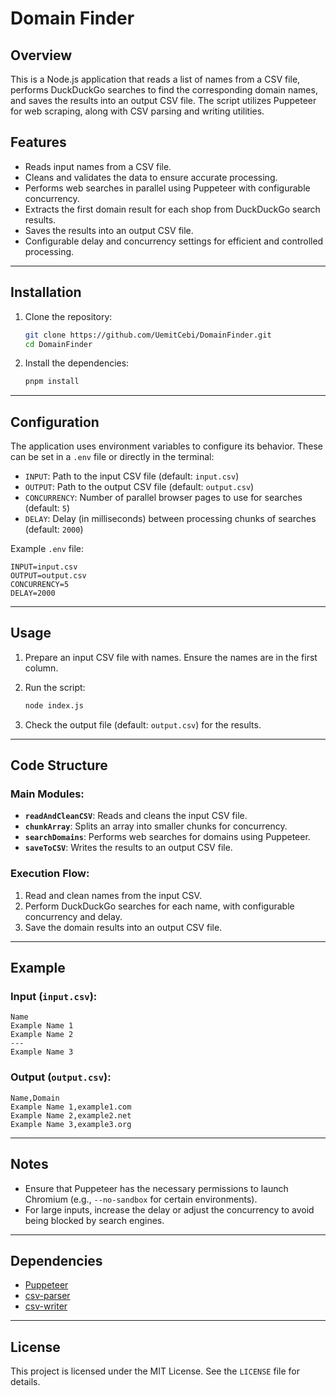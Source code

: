 # Domain Finder

## Overview

This is a Node.js application that reads a list of names from a CSV file, performs DuckDuckGo searches to find the corresponding domain names, and saves the results into an output CSV file. The script utilizes Puppeteer for web scraping, along with CSV parsing and writing utilities.

## Features

- Reads input names from a CSV file.
- Cleans and validates the data to ensure accurate processing.
- Performs web searches in parallel using Puppeteer with configurable concurrency.
- Extracts the first domain result for each shop from DuckDuckGo search results.
- Saves the results into an output CSV file.
- Configurable delay and concurrency settings for efficient and controlled processing.

---

## Installation

1. Clone the repository:

   ```bash
   git clone https://github.com/UemitCebi/DomainFinder.git
   cd DomainFinder
   ```

2. Install the dependencies:
   ```bash
   pnpm install
   ```

---

## Configuration

The application uses environment variables to configure its behavior. These can be set in a `.env` file or directly in the terminal:

- `INPUT`: Path to the input CSV file (default: `input.csv`)
- `OUTPUT`: Path to the output CSV file (default: `output.csv`)
- `CONCURRENCY`: Number of parallel browser pages to use for searches (default: `5`)
- `DELAY`: Delay (in milliseconds) between processing chunks of searches (default: `2000`)

Example `.env` file:

```env
INPUT=input.csv
OUTPUT=output.csv
CONCURRENCY=5
DELAY=2000
```

---

## Usage

1. Prepare an input CSV file with names. Ensure the names are in the first column.

2. Run the script:

   ```bash
   node index.js
   ```

3. Check the output file (default: `output.csv`) for the results.

---

## Code Structure

### Main Modules:

- **`readAndCleanCSV`**: Reads and cleans the input CSV file.
- **`chunkArray`**: Splits an array into smaller chunks for concurrency.
- **`searchDomains`**: Performs web searches for domains using Puppeteer.
- **`saveToCSV`**: Writes the results to an output CSV file.

### Execution Flow:

1. Read and clean names from the input CSV.
2. Perform DuckDuckGo searches for each name, with configurable concurrency and delay.
3. Save the domain results into an output CSV file.

---

## Example

### Input (`input.csv`):

```csv
Name
Example Name 1
Example Name 2
---
Example Name 3
```

### Output (`output.csv`):

```csv
Name,Domain
Example Name 1,example1.com
Example Name 2,example2.net
Example Name 3,example3.org
```

---

## Notes

- Ensure that Puppeteer has the necessary permissions to launch Chromium (e.g., `--no-sandbox` for certain environments).
- For large inputs, increase the delay or adjust the concurrency to avoid being blocked by search engines.

---

## Dependencies

- [Puppeteer](https://github.com/puppeteer/puppeteer)
- [csv-parser](https://github.com/mafintosh/csv-parser)
- [csv-writer](https://github.com/ryu1kn/csv-writer)

---

## License

This project is licensed under the MIT License. See the `LICENSE` file for details.
